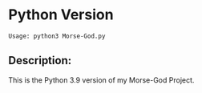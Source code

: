 # Python Version
    Usage: python3 Morse-God.py

## Description:
  This is the Python 3.9 version of my Morse-God Project.
